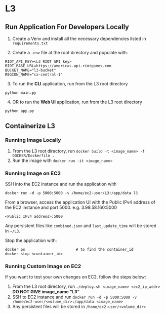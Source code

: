 # L3

## Run Application For Developers Locally

1. Create a Venv and install all the necessary dependencies listed in `requirements.txt`

2. Create a `.env` file at the root directory and populate with:
```
RIOT_API_KEY=<L3 RIOT API key>
RIOT_BASE_URL=https://americas.api.riotgames.com
BUCKET_NAME="l3-bucket"
REGION_NAME="ca-central-1"
```
3. To run the **CLI** application, run from the L3 root directory
```
python main.py
```
4. OR to run the **Web UI** application, run from the L3 root directory
```
python app.py
```

## Containerize L3

### Running Image Locally
1. From the L3 root directory, run `docker build -t <image_name> -f DOCKER/Dockerfile .`
2. Run the image with `docker run -it <image_name>`

### Running Image on EC2
SSH into the EC2 instance and run the application with 
```
docker run -d -p 5000:5000 -v /home/ec2-user/L3:/app/data l3
```
From a browser, access the application UI with the Public IPv4 address of the EC2 instance and port 5000. e.g. 3.98.58.160:5000
```
<Public IPv4 address>:5000
```
Any persistent files like `combined.json` and `last_update_time` will be stored in `~/L3`.

Stop the application with:
```
docker ps                       # to find the container_id
docker stop <container_id>
```

### Running Custom Image on EC2
If you want to test your own changes on EC2, follow the steps below:
1. From the L3 root directory, run `./deploy.sh <image_name> <ec2_ip_addr>`  **DO NOT GIVE image_name "L3"**
2. SSH to EC2 instance and run `docker run -d -p 5000:5000 -v /home/ec2-user/<volume_dir>:/app/data <image_name>`
5. Any persistent files will be stored in `/home/ec2-user/<volume_dir>`


